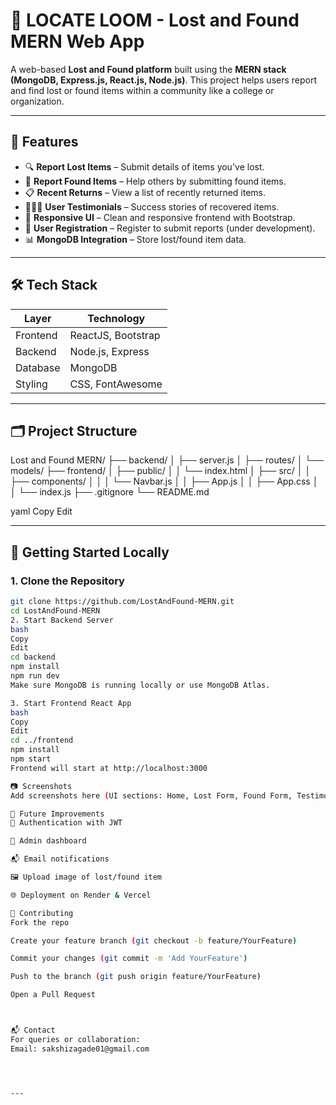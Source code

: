 # 🧳 LOCATE LOOM - Lost and Found MERN Web App

A web-based **Lost and Found platform** built using the **MERN stack (MongoDB, Express.js, React.js, Node.js)**. This project helps users report and find lost or found items within a community like a college or organization.

---



## 📌 Features

- 🔍 **Report Lost Items** – Submit details of items you've lost.
- 🧾 **Report Found Items** – Help others by submitting found items.
- 📋 **Recent Returns** – View a list of recently returned items.
- 🧑‍🤝‍🧑 **User Testimonials** – Success stories of recovered items.
- 📱 **Responsive UI** – Clean and responsive frontend with Bootstrap.
- 🔐 **User Registration** – Register to submit reports (under development).
- 📊 **MongoDB Integration** – Store lost/found item data.

---

## 🛠️ Tech Stack

| Layer         | Technology        |
|---------------|-------------------|
| Frontend      | ReactJS, Bootstrap |
| Backend       | Node.js, Express  |
| Database      | MongoDB           |
| Styling       | CSS, FontAwesome  |

---

## 🗂️ Project Structure

Lost and Found MERN/
├── backend/
│ ├── server.js
│ ├── routes/
│ └── models/
├── frontend/
│ ├── public/
│ │ └── index.html
│ ├── src/
│ │ ├── components/
│ │ │ └── Navbar.js
│ │ ├── App.js
│ │ ├── App.css
│ │ └── index.js
├── .gitignore
└── README.md

yaml
Copy
Edit

---

## 🚀 Getting Started Locally

### 1. Clone the Repository

```bash
git clone https://github.com/LostAndFound-MERN.git
cd LostAndFound-MERN
2. Start Backend Server
bash
Copy
Edit
cd backend
npm install
npm run dev
Make sure MongoDB is running locally or use MongoDB Atlas.

3. Start Frontend React App
bash
Copy
Edit
cd ../frontend
npm install
npm start
Frontend will start at http://localhost:3000

📷 Screenshots
Add screenshots here (UI sections: Home, Lost Form, Found Form, Testimonials)

🧠 Future Improvements
🔐 Authentication with JWT

🧾 Admin dashboard

📬 Email notifications

🖼 Upload image of lost/found item

🌐 Deployment on Render & Vercel

🤝 Contributing
Fork the repo

Create your feature branch (git checkout -b feature/YourFeature)

Commit your changes (git commit -m 'Add YourFeature')

Push to the branch (git push origin feature/YourFeature)

Open a Pull Request



📬 Contact
For queries or collaboration:
Email: sakshizagade01@gmail.com




---

